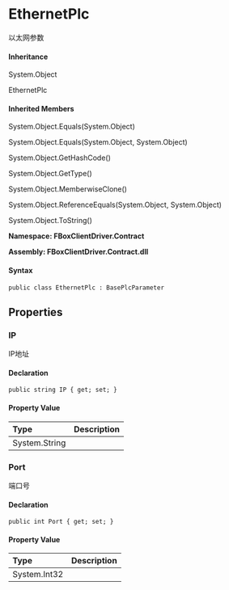 # EthernetPlc

以太网参数

#### Inheritance

System.Object

EthernetPlc

#### Inherited Members

System.Object.Equals\(System.Object\)

System.Object.Equals\(System.Object, System.Object\)

System.Object.GetHashCode\(\)

System.Object.GetType\(\)

System.Object.MemberwiseClone\(\)

System.Object.ReferenceEquals\(System.Object, System.Object\)

System.Object.ToString\(\)

**Namespace: FBoxClientDriver.Contract**

**Assembly: FBoxClientDriver.Contract.dll**

#### Syntax <a id="FBoxClientDriver_Contract_EthernetPlc_syntax"></a>

```text
public class EthernetPlc : BasePlcParameter
```

## Properties <a id="properties"></a>

### IP <a id="FBoxClientDriver_Contract_EthernetPlc_IP"></a>

IP地址

#### Declaration

```text
public string IP { get; set; }
```

#### Property Value

| Type | Description |
| :--- | :--- |
| System.String |  |

### Port <a id="FBoxClientDriver_Contract_EthernetPlc_Port"></a>

端口号

#### Declaration

```text
public int Port { get; set; }
```

#### Property Value

| Type | Description |
| :--- | :--- |
| System.Int32 |  |

